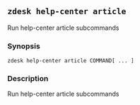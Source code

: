 ## `zdesk help-center article`

Run help-center article subcommands

### Synopsis

    zdesk help-center article COMMAND[ ... ]

### Description

Run help-center article subcommands

